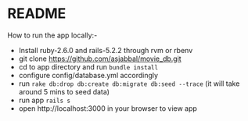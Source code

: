 # README

How to run the app locally:-

- Install ruby-2.6.0 and rails-5.2.2 through rvm or rbenv
- git clone https://github.com/asjabbal/movie_db.git
- cd to app directory and run `bundle install`
- configure config/database.yml accordingly
- run `rake db:drop db:create db:migrate db:seed --trace` (it will take around 5 mins to seed data)
- run app `rails s`
- open http://localhost:3000 in your browser to view app